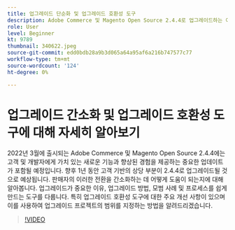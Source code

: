 ```yaml
---
title: 업그레이드 단순화 및 업그레이드 호환성 도구
description: Adobe Commerce 및 Magento Open Source 2.4.4로 업그레이드하는 이유 및 방법
role: User
level: Beginner
kt: 9789
thumbnail: 340622.jpeg
source-git-commit: edd0bdb28a9b3d065a64a95af6a216b747577c77
workflow-type: tm+mt
source-wordcount: '124'
ht-degree: 0%

---
```


# 업그레이드 간소화 및 업그레이드 호환성 도구에 대해 자세히 알아보기

2022년 3월에 출시되는 Adobe Commerce 및 Magento Open Source 2.4.4에는 고객 및 개발자에게 가치 있는 새로운 기능과 향상된 경험을 제공하는 중요한 업데이트가 포함될 예정입니다. 향후 1년 동안 고객 기반의 상당 부분이 2.4.4로 업그레이드될 것으로 예상됩니다. 판매자의 이러한 전환을 간소화하는 데 어떻게 도움이 되는지에 대해 알아봅니다. 업그레이드가 중요한 이유, 업그레이드 방법, 모범 사례 및 프로세스를 쉽게 만드는 도구를 다룹니다. 특히 업그레이드 호환성 도구에 대한 주요 개선 사항이 있으며 이를 사용하여 업그레이드 프로젝트의 범위를 지정하는 방법을 알려드리겠습니다.

>[!VIDEO](https://video.tv.adobe.com/v/340622/?quality=12&learn=on)
